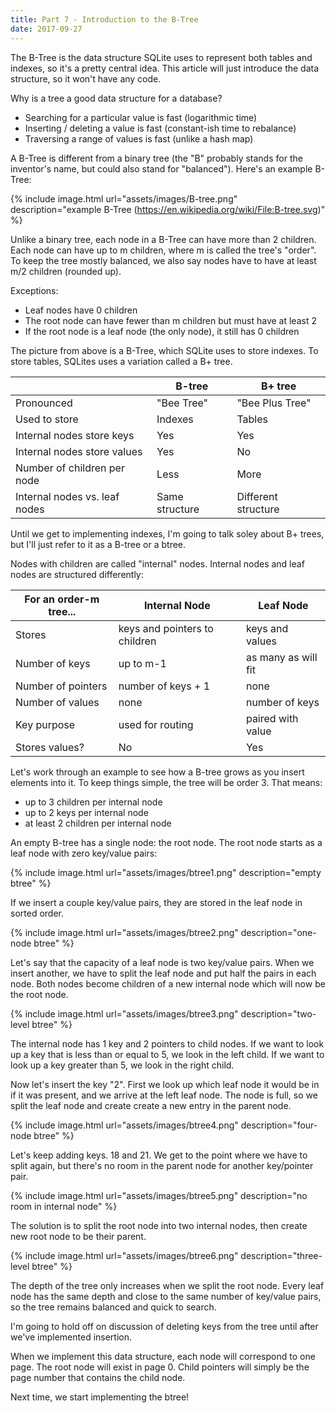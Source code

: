 ```yaml
---
title: Part 7 - Introduction to the B-Tree
date: 2017-09-27
---
```


The B-Tree is the data structure SQLite uses to represent both tables and indexes, so it's a pretty central idea. This article will just introduce the data structure, so it won't have any code.

Why is a tree a good data structure for a database?

- Searching for a particular value is fast (logarithmic time)
- Inserting / deleting a value is fast (constant-ish time to rebalance)
- Traversing a range of values is fast (unlike a hash map)

A B-Tree is different from a binary tree (the "B" probably stands for the inventor's name, but could also stand for "balanced"). Here's an example B-Tree:

{% include image.html url="assets/images/B-tree.png" description="example B-Tree (https://en.wikipedia.org/wiki/File:B-tree.svg)" %}

Unlike a binary tree, each node in a B-Tree can have more than 2 children. Each node can have up to m children, where m is called the tree's "order". To keep the tree mostly balanced, we also say nodes have to have at least m/2 children (rounded up).

Exceptions:
- Leaf nodes have 0 children
- The root node can have fewer than m children but must have at least 2
- If the root node is a leaf node (the only node), it still has 0 children

The picture from above is a B-Tree, which SQLite uses to store indexes. To store tables, SQLites uses a variation called a B+ tree.

|                               | B-tree         | B+ tree             |
|-------------------------------|----------------|---------------------|
| Pronounced                    | "Bee Tree"     | "Bee Plus Tree"     |
| Used to store                 | Indexes        | Tables              |
| Internal nodes store keys     | Yes            | Yes                 |
| Internal nodes store values   | Yes            | No                  |
| Number of children per node   | Less           | More                |
| Internal nodes vs. leaf nodes | Same structure | Different structure |

Until we get to implementing indexes, I'm going to talk soley about B+ trees, but I'll just refer to it as a B-tree or a btree.

Nodes with children are called "internal" nodes. Internal nodes and leaf nodes are structured differently:

| For an order-m tree... | Internal Node                 | Leaf Node           |
|------------------------|-------------------------------|---------------------|
| Stores                 | keys and pointers to children | keys and values     |
| Number of keys         | up to m-1                     | as many as will fit |
| Number of pointers     | number of keys + 1            | none                |
| Number of values       | none                          | number of keys      |
| Key purpose            | used for routing              | paired with value   |
| Stores values?         | No                            | Yes                 |

Let's work through an example to see how a B-tree grows as you insert elements into it. To keep things simple, the tree will be order 3. That means:

- up to 3 children per internal node
- up to 2 keys per internal node
- at least 2 children per internal node

An empty B-tree has a single node: the root node. The root node starts as a leaf node with zero key/value pairs:

{% include image.html url="assets/images/btree1.png" description="empty btree" %}

If we insert a couple key/value pairs, they are stored in the leaf node in sorted order.

{% include image.html url="assets/images/btree2.png" description="one-node btree" %}

Let's say that the capacity of a leaf node is two key/value pairs. When we insert another, we have to split the leaf node and put half the pairs in each node. Both nodes become children of a new internal node which will now be the root node.

{% include image.html url="assets/images/btree3.png" description="two-level btree" %}

The internal node has 1 key and 2 pointers to child nodes. If we want to look up a key that is less than or equal to 5, we look in the left child. If we want to look up a key greater than 5, we look in the right child.

Now let's insert the key "2". First we look up which leaf node it would be in if it was present, and we arrive at the left leaf node. The node is full, so we split the leaf node and create create a new entry in the parent node.

{% include image.html url="assets/images/btree4.png" description="four-node btree" %}

Let's keep adding keys. 18 and 21. We get to the point where we have to split again, but there's no room in the parent node for another key/pointer pair.

{% include image.html url="assets/images/btree5.png" description="no room in internal node" %}

The solution is to split the root node into two internal nodes, then create new root node to be their parent.

{% include image.html url="assets/images/btree6.png" description="three-level btree" %}

The depth of the tree only increases when we split the root node. Every leaf node has the same depth and close to the same number of key/value pairs, so the tree remains balanced and quick to search.

I'm going to hold off on discussion of deleting keys from the tree until after we've implemented insertion.

When we implement this data structure, each node will correspond to one page. The root node will exist in page 0. Child pointers will simply be the page number that contains the child node.

Next time, we start implementing the btree!
